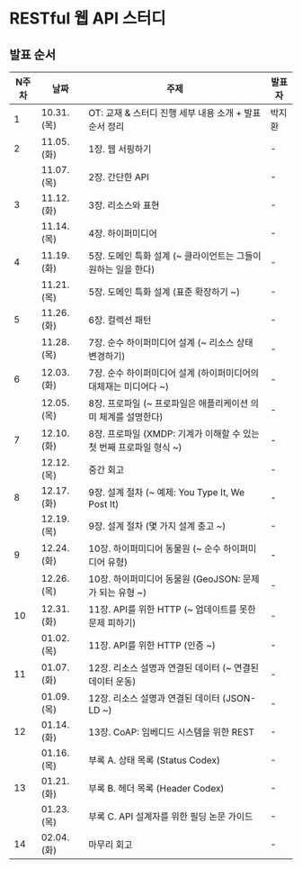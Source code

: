 # RESTful 웹 API 스터디

## 발표 순서

| N주차 | 날짜       | 주제                                                             | 발표자 |
| ----- | ---------- | ---------------------------------------------------------------- | ------ |
| 1     | 10.31. (목) | OT: 교재 & 스터디 진행 세부 내용 소개 + 발표순서 정리              | 박지환 |
| 2     | 11.05. (화) | 1장. 웹 서핑하기                                                 | - |
|       | 11.07. (목) | 2장. 간단한 API                                                  | - |
| 3     | 11.12. (화) | 3장. 리소스와 표현                                               | - |
|       | 11.14. (목) | 4장. 하이퍼미디어                                                 | - |
| 4     | 11.19. (화) | 5장. 도메인 특화 설계 (~ 클라이언트는 그들이 원하는 일을 한다)       | - |
|       | 11.21. (목) | 5장. 도메인 특화 설계 (표준 확장하기 ~)                           | - |
| 5     | 11.26. (화) | 6장. 컬렉션 패턴                                                 | - |
|       | 11.28. (목) | 7장. 순수 하이퍼미디어 설계 (~ 리소스 상태 변경하기)               | - |
| 6     | 12.03. (화) | 7장. 순수 하이퍼미디어 설계 (하이퍼미디어의 대체재는 미디어다 ~)   | - |
|       | 12.05. (목) | 8장. 프로파일 (~ 프로파일은 애플리케이션 의미 체계를 설명한다)     | - |
| 7     | 12.10. (화) | 8장. 프로파일 (XMDP: 기계가 이해할 수 있는 첫 번째 프로파일 형식 ~) | - |
|       | 12.12. (목) | 중간 회고                                                        | - |
| 8     | 12.17. (화) | 9장. 설계 절차 (~ 예제: You Type It, We Post It)                  | - |
|       | 12.19. (목) | 9장. 설계 절차 (몇 가지 설계 충고 ~)                              | - |
| 9     | 12.24. (화) | 10장. 하이퍼미디어 동물원 (~ 순수 하이퍼미디어 유형)               | - |
|       | 12.26. (목) | 10장. 하이퍼미디어 동물원 (GeoJSON: 문제가 되는 유형 ~)            | - |
| 10    | 12.31. (화) | 11장. API를 위한 HTTP (~ 업데이트를 못한 문제 피하기)              | - |
|       | 01.02. (목) | 11장. API를 위한 HTTP (인증 ~)                                   | - |
| 11    | 01.07. (화) | 12장. 리소스 설명과 연결된 데이터 (~ 연결된 데이터 운동)           | - |
|       | 01.09. (목) | 12장. 리소스 설명과 연결된 데이터 (JSON-LD ~)                    | - |
| 12    | 01.14. (화) | 13장. CoAP: 임베디드 시스템을 위한 REST                           | - |
|       | 01.16. (목) | 부록 A. 상태 목록 (Status Codex)                                 | - |
| 13    | 01.21. (화) | 부록 B. 헤더 목록 (Header Codex)                                 | - |
|       | 01.23. (목) | 부록 C. API 설계자를 위한 필딩 논문 가이드                        | - |
| 14    | 02.04. (화) | 마무리 회고                                                      | - |
